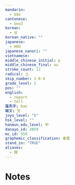 ```yaml
---
mandarin:
  - bào
cantonese:
  - bou3
korean:
  - 보
korean_native: ""
japanese:
  - HOU
japanese_nanori: ""
vietnamese:
middle_chinese_initial: p
middle_chinese_final: ɑu
stroke_count: 12
radical: 土
skip_number: 1-8-4
grade_level: 2
pos: ""
english:
  - report
  - tell
羅馬字: bau
韓文: 밧
joyo_level: "5"
hsk_level: ""
hanmun_edu_level: 中
danayo_id: 2059
mc_id: 559
graphemic_classification: 會意
stand_in: "TRUE"
aliases:
  - 报
---
```


# Notes
